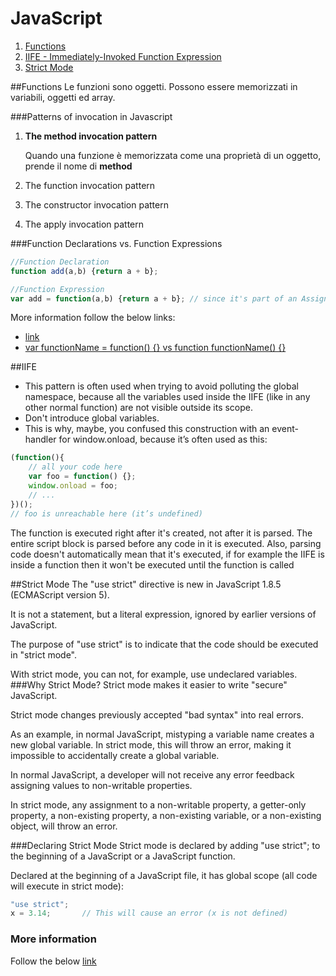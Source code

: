 # JavaScript
1. [Functions](#functions)
1. [IIFE - Immediately-Invoked Function Expression](#iife) 
1. [Strict Mode](#strict-mode)

##Functions
Le funzioni sono oggetti. Possono essere memorizzati in variabili, oggetti ed array.

###Patterns of invocation in Javascript
 1. **The method invocation pattern**
 
    Quando una funzione è memorizzata come una proprietà di un oggetto, prende il nome di **method** 
 1. The function invocation pattern
 1. The constructor invocation pattern
 1. The apply invocation pattern

###Function Declarations vs. Function Expressions
```javascript
//Function Declaration
function add(a,b) {return a + b};

//Function Expression
var add = function(a,b) {return a + b}; // since it's part of an AssignmentExpression
```
More information follow the below links:
- [link](https://javascriptweblog.wordpress.com/2010/07/06/function-declarations-vs-function-expressions/)
- [var functionName = function() {} vs function functionName() {}](http://stackoverflow.com/questions/336859/var-functionname-function-vs-function-functionname)

##IIFE
- This pattern is often used when trying to avoid polluting the global namespace, because all the variables used inside the IIFE (like in any other normal function) are not visible outside its scope.
- Don't introduce global variables.
- This is why, maybe, you confused this construction with an event-handler for window.onload, because it’s often used as this:
``` javascript
(function(){
    // all your code here
    var foo = function() {};
    window.onload = foo;
    // ...
})();
// foo is unreachable here (it’s undefined)
```
The function is executed right after it's created, not after it is parsed. The entire script block is parsed before any code in it is executed. Also, parsing code doesn't automatically mean that it's executed, if for example the IIFE is inside a function then it won't be executed until the function is called

##Strict Mode
The "use strict" directive is new in JavaScript 1.8.5 (ECMAScript version 5).

It is not a statement, but a literal expression, ignored by earlier versions of JavaScript.

The purpose of "use strict" is to indicate that the code should be executed in "strict mode".

With strict mode, you can not, for example, use undeclared variables.
###Why Strict Mode?
Strict mode makes it easier to write "secure" JavaScript.

Strict mode changes previously accepted "bad syntax" into real errors.

As an example, in normal JavaScript, mistyping a variable name creates a new global variable. In strict mode, this will throw an error, making it impossible to accidentally create a global variable.

In normal JavaScript, a developer will not receive any error feedback assigning values to non-writable properties.

In strict mode, any assignment to a non-writable property, a getter-only property, a non-existing property, a non-existing variable, or a non-existing object, will throw an error.

###Declaring Strict Mode
Strict mode is declared by adding "use strict"; to the beginning of a JavaScript or a JavaScript function.

Declared at the beginning of a JavaScript file, it has global scope (all code will execute in strict mode):
``` Javascript
"use strict";
x = 3.14;       // This will cause an error (x is not defined)
```

### More information
Follow the below  [link](http://www.w3schools.com/js/js_strict.asp) 
